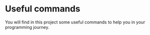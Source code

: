 # Useful commands

You will find in this project some useful commands to help you in your programming journey.

